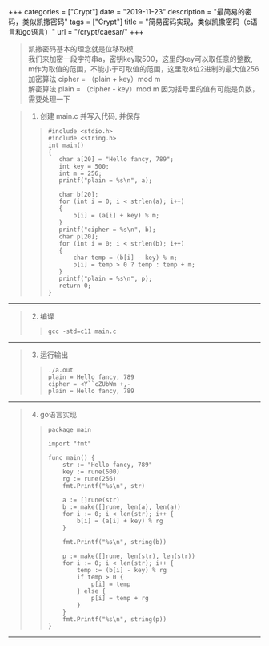 +++
categories = ["Crypt"]
date = "2019-11-23"
description = "最简易的密码，类似凯撒密码" 
tags = ["Crypt"]
title = "简易密码实现，类似凯撒密码（c语言和go语言）" 
url = "/crypt/caesar/"
+++

> 凯撒密码基本的理念就是位移取模  
> 我们来加密一段字符串a，密钥key取500，这里的key可以取任意的整数, m作为取值的范围，不能小于可取值的范围，这里取8位2进制的最大值256  
> 加密算法 cipher = （plain + key）mod m   
> 解密算法 plain = （cipher - key）mod m 因为括号里的值有可能是负数，需要处理一下  

> 1. 创建 main.c 并写入代码, 并保存  
> >  ```
> > #include <stdio.h>
> > #include <string.h>
> > int main() 
> > {
> >     char a[20] = "Hello fancy, 789";
> >     int key = 500;
> >     int m = 256;
> >     printf("plain = %s\n", a); 
> > 
> >     char b[20];
> >     for (int i = 0; i < strlen(a); i++)
> >     {   
> >         b[i] = (a[i] + key) % m;
> >     }   
> >     printf("cipher = %s\n", b); 
> >     char p[20];
> >     for (int i = 0; i < strlen(b); i++)
> >     {   
> >         char temp = (b[i] - key) % m;
> >         p[i] = temp > 0 ? temp : temp + m;
> >     }   
> >     printf("plain = %s\n", p); 
> >     return 0;
> > }
> >  ```
---
> 2. 编译
> > ```
> > gcc -std=c11 main.c
> > ```
---
> 3. 运行输出
> > ```
> > ./a.out
> > plain = Hello fancy, 789
> > cipher = <Y``cZUbWm +,-
> > plain = Hello fancy, 789
> > ```
---
> 4. go语言实现
> > ```
> > package main
> > 
> > import "fmt"
> > 
> > func main() {
> >     str := "Hello fancy, 789"
> >     key := rune(500)
> >     rg := rune(256)
> >     fmt.Printf("%s\n", str)
> > 
> >     a := []rune(str)
> >     b := make([]rune, len(a), len(a))
> >     for i := 0; i < len(str); i++ {
> >         b[i] = (a[i] + key) % rg
> >     }
> > 
> >     fmt.Printf("%s\n", string(b))
> > 
> >     p := make([]rune, len(str), len(str))
> >     for i := 0; i < len(str); i++ {
> >         temp := (b[i] - key) % rg
> >         if temp > 0 {
> >             p[i] = temp
> >         } else {
> > 		    p[i] = temp + rg
> >         }
> >     }
> >     fmt.Printf("%s\n", string(p))
> > }
> > ```
---
